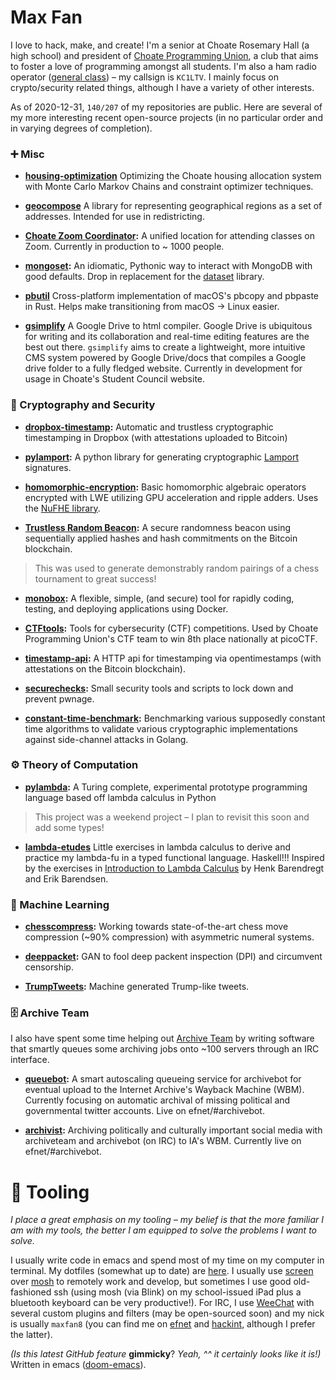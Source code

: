 # Max Fan
I love to hack, make, and create! 
I'm a senior at Choate Rosemary Hall (a high school) and president of [Choate Programming Union](https://cpu.party), a club that aims to foster a love of programming amongst all students.
I'm also a ham radio operator ([general class](http://www.arrl.org/ham-radio-licenses)) – my callsign is `KC1LTV`. 
I mainly focus on crypto/security related things, although I have a variety of other interests.

As of 2020-12-31, `140/207` of my repositories are public. Here are several of my more interesting recent open-source projects (in no particular order and in varying degrees of completion).

### ➕ Misc
- **[housing-optimization](https://github.com/ChoateProgrammingUnion/housing-optimization)** Optimizing the Choate housing allocation system with Monte Carlo Markov Chains and constraint optimizer techniques.

- **[geocompose](https://github.com/InnovativeInventor/geocompose)** A library for representing geographical regions as a set of addresses. Intended for use in redistricting.

- **[Choate Zoom Coordinator](https://github.com/ChoateProgrammingUnion/zoom-coordinator):** A unified location for attending classes on Zoom. Currently in production to ~ 1000 people.

- **[mongoset](https://github.com/TadpoleTutoring/mongoset):** An idiomatic, Pythonic way to interact with MongoDB with good defaults. Drop in replacement for the [dataset](https://github.com/pudo/dataset) library.

- **[pbutil](https://github.com/InnovativeInventor/pbutil)** Cross-platform implementation of macOS's pbcopy and pbpaste in Rust. Helps make transitioning from macOS -> Linux easier.

- **[gsimplify](https://github.com/ChoateProgrammingUnion/gsimplify)** A Google Drive to html compiler. Google Drive is ubiquitous for writing and its collaboration and real-time editing features are the best out there. `gsimplify` aims to create a lightweight, more intuitive CMS system powered by Google Drive/docs that compiles a Google drive folder to a fully fledged website. Currently in development for usage in Choate's Student Council website.


### 🔑 Cryptography and Security
- **[dropbox-timestamp](https://github.com/InnovativeInventor/dropbox-timestamp):** Automatic and trustless cryptographic timestamping in Dropbox (with attestations uploaded to Bitcoin) 

- **[pylamport](https://github.com/InnovativeInventor/pylamport):** A python library for generating cryptographic [Lamport](https://en.wikipedia.org/wiki/Lamport_signature) signatures.

- **[homomorphic-encryption](https://github.com/InnovativeInventor/homomorphic-encryption):** Basic homomorphic algebraic operators encrypted with LWE utilizing GPU acceleration and ripple adders. Uses the [NuFHE library](https://github.com/nucypher/nufhe).

- **[Trustless Random Beacon](https://github.com/InnovativeInventor/random-tournament-beacon):** A secure randomness beacon using sequentially applied hashes and hash commitments on the Bitcoin blockchain.
> This was used to generate demonstrably random pairings of a chess tournament to great success! 

- **[monobox](https://github.com/InnovativeInventor/monobox):** A flexible, simple, (and secure) tool for rapidly coding, testing, and deploying applications using Docker.

- **[CTFtools](https://github.com/InnovativeInventor/CTFtools):** Tools for cybersecurity (CTF) competitions. Used by Choate Programming Union's CTF team to win 8th place nationally at picoCTF.

- **[timestamp-api](https://github.com/InnovativeInventor/timestamp-api):** A HTTP api for timestamping via opentimestamps (with attestations on the Bitcoin blockchain).

- **[securechecks](https://github.com/InnovativeInventor/securechecks):** Small security tools and scripts to lock down and prevent pwnage. 

- **[constant-time-benchmark](https://github.com/InnovativeInventor/constant-time-benchmark):** Benchmarking various supposedly constant time algorithms to validate various cryptographic implementations against side-channel attacks in Golang.

### ⚙️ Theory of Computation
- **[pylambda](https://github.com/InnovativeInventor/pylambda):** A Turing complete, experimental prototype programming language based off lambda calculus in Python 

> This project was a weekend project – I plan to revisit this soon and add some types!

- **[lambda-etudes](https://github.com/InnovativeInventor/lambda-etudes)**  Little exercises in lambda calculus to derive and practice my lambda-fu in a typed functional language. Haskell!!! Inspired by the exercises in [Introduction to Lambda Calculus](http://www.cse.chalmers.se/research/group/logic/TypesSS05/Extra/geuvers.pdf) by Henk Barendregt and Erik Barendsen.


### 📖 Machine Learning
- **[chesscompress](https://github.com/InnovativeInventor/chesscompress):** Working towards state-of-the-art chess move compression (~90% compression) with asymmetric numeral systems.

- **[deeppacket](https://github.com/InnovativeInventor/deeppacket):** GAN to fool deep packent inspection (DPI) and circumvent censorship.

- **[TrumpTweets](https://github.com/InnovativeInventor/TrumpTweet):** Machine generated Trump-like tweets.


### 🗄️ Archive Team
I also have spent some time helping out [Archive Team](https://www.archiveteam.org/) by writing software that smartly queues some archiving jobs onto ~100 servers through an IRC interface.

- **[queuebot](https://github.com/InnovativeInventor/queuebot):** A smart autoscaling queueing service for archivebot for eventual upload to the Internet Archive's Wayback Machine (WBM). Currently focusing on automatic archival of missing political and governmental twitter accounts. Live on efnet/#archivebot. 

- **[archivist](https://github.com/InnovativeInventor/archivist):**  Archiving politically and culturally important social media with archiveteam and archivebot (on IRC) to IA's WBM. Currently live on efnet/#archivebot. 

# 🧰 Tooling
*I place a great emphasis on my tooling – my belief is that the more familiar I am with my tools, the better I am equipped to solve the problems I want to solve.*

I usually write code in emacs and spend most of my time on my computer in terminal. My dotfiles (somewhat up to date) are [here](https://github.com/InnovativeInventor/dotfiles). 
I usually use [screen](https://linux.die.net/man/1/screen) over [mosh](https://mosh.org/) to remotely work and develop, but sometimes I use good old-fashioned ssh (using mosh (via Blink) on my school-issued iPad plus a bluetooth keyboard can be very productive!). 
For IRC, I use [WeeChat](https://weechat.org/) with several custom plugins and filters (may be open-sourced soon) and my nick is usually `maxfan8` (you can find me on [efnet](http://www.efnet.org/) and [hackint](https://hackint.org/), although I prefer the latter).

*(Is this latest GitHub feature* **gimmicky**? *Yeah, ^^ it certainly looks like it is!)* Written in emacs ([doom-emacs](https://github.com/hlissner/doom-emacs)).

